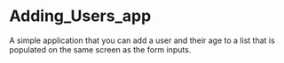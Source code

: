 # Adding_Users_app
A simple application that you can add a user and their age to a list that is populated on the same screen as the form inputs.
